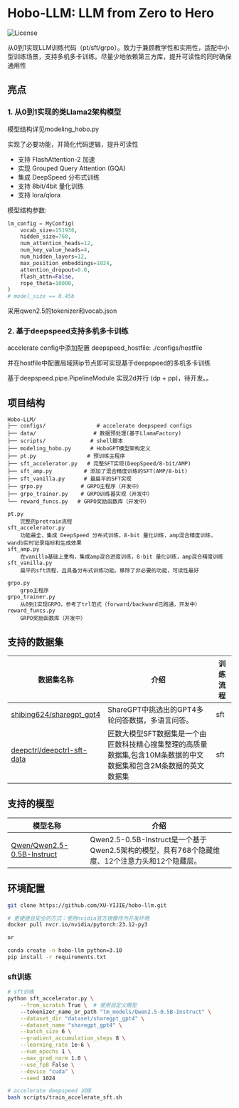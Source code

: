 # Hobo-LLM: LLM from Zero to Hero

![License](https://img.shields.io/badge/License-Apache%202.0-green)

从0到1实现LLM训练代码（pt/sft/grpo）。致力于兼顾教学性和实用性，适配中小型训练场景，支持多机多卡训练。尽量少地依赖第三方库，提升可读性的同时确保通用性

## 亮点

### 1. 从0到1实现的类Llama2架构模型
模型结构详见modeling_hobo.py

实现了必要功能，并简化代码逻辑，提升可读性
- 支持 FlashAttention-2 加速
- 实现 Grouped Query Attention (GQA)
- 集成 DeepSpeed 分布式训练
- 支持 8bit/4bit 量化训练
- 支持 lora/qlora

模型结构参数:
```python
lm_config = MyConfig(
    vocab_size=151936,
    hidden_size=768,
    num_attention_heads=12,
    num_key_value_heads=4,
    num_hidden_layers=12,
    max_position_embeddings=1024,
    attention_dropout=0.0,
    flash_attn=False,
    rope_theta=10000,
)
# model_size == 0.45b
```
采用qwen2.5的tokenizer和vocab.json

### 2. 基于deepspeed支持多机多卡训练
    
accelerate config中添加配置
    deepspeed_hostfile: ./configs/hostfile

并在hostfile中配置局域网ip节点即可实现基于deepspeed的多机多卡训练

基于deepspeed.pipe.PipelineModule 实现2d并行 (dp + pp)，待开发。。

## 项目结构

```
Hobo-LLM/
├── configs/                # accelerate deepspeed configs
├── data/                  # 数据预处理(基于LlamaFactory)
├── scripts/              # shell脚本
├── modeling_hobo.py      # HoboGPT模型架构定义
├── pt.py                # 预训练主程序
├── sft_accelerator.py   # 完整SFT实现(DeepSpeed/8-bit/AMP)
├── sft_amp.py          # 添加了混合精度训练的SFT(AMP/8-bit)
├── sft_vanilla.py      # 最扁平的SFT实现
├── grpo.py            # GRPO主程序（开发中）
├── grpo_trainer.py    # GRPO训练器实现（开发中）
└── reward_funcs.py   # GRPO奖励函数库（开发中）

pt.py              
    完整的pretrain流程
sft_accelerator.py 
    功能最全，集成 DeepSpeed 分布式训练，8-bit 量化训练，amp混合精度训练，wandb实时记录指标和生成效果
sft_amp.py 
    在vanilla基础上重构，集成amp混合进度训练，8-bit 量化训练，amp混合精度训练
sft_vanilla.py
    扁平的sft流程，且具备分布式训练功能。移除了非必要的功能，可读性最好

grpo.py 
    grpo主程序
grpo_trainer.py
    从0到1实现GRPO，参考了trl范式（forward/backward已跑通，开发中）
reward_funcs.py
    GRPO奖励函数库（开发中）
```

## 支持的数据集
| 数据集名称     | 介绍               | 训练流程               |
| ---------------- | -------------------- | -------------------- |
|[shibing624/sharegpt_gpt4](https://huggingface.co/datasets/shibing624/sharegpt_gpt4)| ShareGPT中挑选出的GPT4多轮问答数据，多语言问答。|sft               |
|[deepctrl/deepctrl-sft-data](https://www.modelscope.cn/datasets/deepctrl/deepctrl-sft-data/summary)|匠数大模型SFT数据集是一个由匠数科技精心搜集整理的高质量数据集,包含10M条数据的中文数据集和包含2M条数据的英文数据集|sft               |

## 支持的模型
| 模型名称     | 介绍               |
| ---------------- | -------------------- |
|[Qwen/Qwen2.5-0.5B-Instruct](https://huggingface.co/Qwen/Qwen2.5-0.5B-Instruct)|Qwen2.5-0.5B-Instruct是一个基于Qwen2.5架构的模型，具有768个隐藏维度、12个注意力头和12个隐藏层。|

## 环境配置
```bash
git clone https://github.com/XU-YIJIE/hobo-llm.git

# 更便捷且安全的方式：使用nvidia官方镜像作为开发环境
docker pull nvcr.io/nvidia/pytorch:23.12-py3

or

conda create -n hobo-llm python=3.10
pip install -r requirements.txt
```

### sft训练

```bash
# sft训练
python sft_accelerator.py \
    --from_scratch True \  # 使用自定义模型
    --tokenizer_name_or_path "lm_models/Qwen2.5-0.5B-Instruct" \
    --dataset_dir "dataset/sharegpt_gpt4" \
    --dataset_name "sharegpt_gpt4" \
    --batch_size 6 \
    --gradient_accumulation_steps 8 \
    --learning_rate 1e-6 \
    --num_epochs 1 \
    --max_grad_norm 1.0 \
    --use_fp8 False \
    --device "cuda" \
    --seed 1024

# accelerate deepspeed 训练
bash scripts/train_accelerate_sft.sh
```

